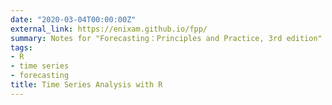 ```yaml
---
date: "2020-03-04T00:00:00Z"
external_link: https://enixam.github.io/fpp/
summary: Notes for "Forecasting：Principles and Practice, 3rd edition"
tags:
- R
- time series
- forecasting
title: Time Series Analysis with R
---
```


